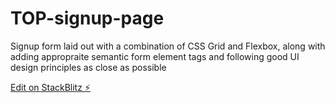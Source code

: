 # TOP-signup-page

Signup form laid out with a combination of CSS Grid and Flexbox, along with adding appropraite semantic form element tags and following good UI design principles as close as possible

[Edit on StackBlitz ⚡️](https://stackblitz.com/edit/top-signup-form)